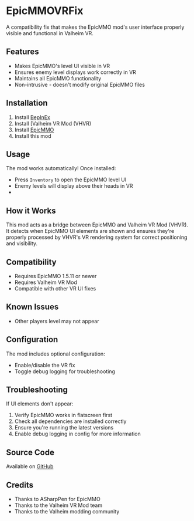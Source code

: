 # EpicMMOVRFix

A compatibility fix that makes the EpicMMO mod's user interface properly visible and functional in Valheim VR.

## Features

- Makes EpicMMO's level UI visible in VR
- Ensures enemy level displays work correctly in VR
- Maintains all EpicMMO functionality
- Non-intrusive - doesn't modify original EpicMMO files

## Installation

1. Install [BepInEx](https://valheim.thunderstore.io/package/denikson/BepInExPack_Valheim/)
2. Install [Valheim VR Mod (VHVR)
3. Install [EpicMMO](https://valheim.thunderstore.io/package/ASharpPen/EpicMMOSystem/)
4. Install this mod

## Usage

The mod works automatically! Once installed:
- Press `Inventory` to open the EpicMMO level UI
- Enemy levels will display above their heads in VR
- 
## How it Works

This mod acts as a bridge between EpicMMO and Valheim VR Mod (VHVR). It detects when EpicMMO UI elements are shown and ensures they're properly processed by VHVR's VR rendering system for correct positioning and visibility.

## Compatibility

- Requires EpicMMO 1.5.11 or newer
- Requires Valheim VR Mod
- Compatible with other VR UI fixes

## Known Issues
- Other players level may not appear

## Configuration

The mod includes optional configuration:
- Enable/disable the VR fix
- Toggle debug logging for troubleshooting

## Troubleshooting

If UI elements don't appear:
1. Verify EpicMMO works in flatscreen first
2. Check all dependencies are installed correctly
3. Ensure you're running the latest versions
4. Enable debug logging in config for more information

## Source Code

Available on [GitHub](https://github.com/geekstreetstudios/EpicMMOVRFix)

## Credits

- Thanks to ASharpPen for EpicMMO
- Thanks to the Valheim VR Mod team
- Thanks to the Valheim modding community
